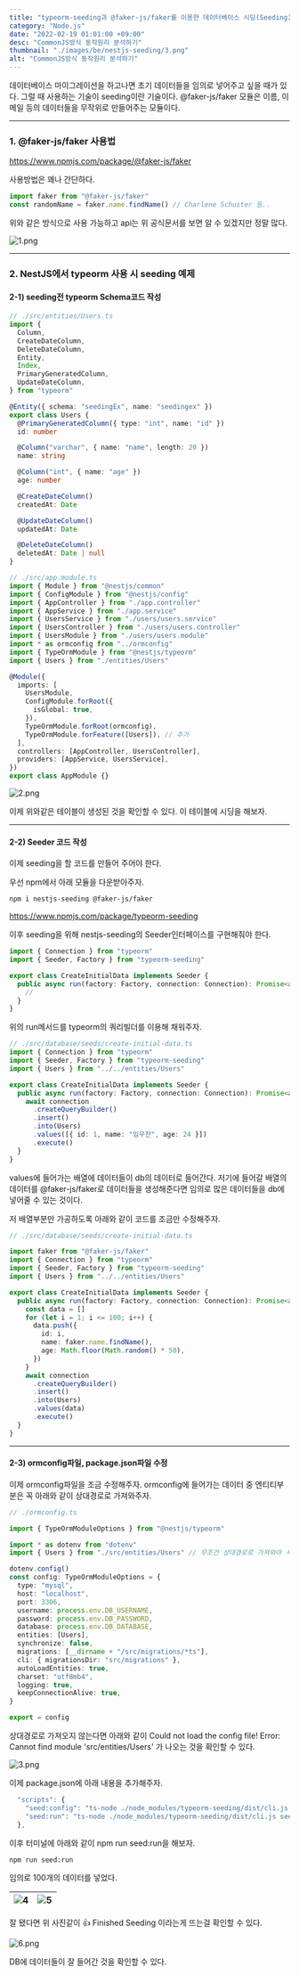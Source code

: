 ```yaml
---
title: "typeorm-seeding과 @faker-js/faker를 이용한 데이터베이스 시딩(Seeding)"
category: "Node.js"
date: "2022-02-19 01:01:00 +09:00"
desc: "CommonJS방식 동작원리 분석하기"
thumbnail: "./images/be/nestjs-seeding/3.png"
alt: "CommonJS방식 동작원리 분석하기"
---
```


데이터베이스 마이그레이션을 하고나면 초기 데이터들을 임의로 넣어주고 싶을 때가 있다.
그럴 때 사용하는 기술이 seeding이란 기술이다.
@faker-js/faker 모듈은 이름, 이메일 등의 데이터들을 무작위로 만들어주는 모듈이다.

<hr/>

### 1. @faker-js/faker 사용법

https://www.npmjs.com/package/@faker-js/faker

사용방법은 꽤나 간단하다.

```ts
import faker from "@faker-js/faker"
const randomName = faker.name.findName() // Charlene Schuster 등..
```

위와 같은 방식으로 사용 가능하고
api는 위 공식문서를 보면 알 수 있겠지만 정말 많다.

<img src="./images/be/nestjs-seeding/1.png" alt="1.png"/> 
<br/>

<hr/>

### 2. NestJS에서 typeorm 사용 시 seeding 예제

#### 2-1) seeding전 typeorm Schema코드 작성

```ts
// ./src/entities/Users.ts
import {
  Column,
  CreateDateColumn,
  DeleteDateColumn,
  Entity,
  Index,
  PrimaryGeneratedColumn,
  UpdateDateColumn,
} from "typeorm"

@Entity({ schema: "seedingEx", name: "seedingex" })
export class Users {
  @PrimaryGeneratedColumn({ type: "int", name: "id" })
  id: number

  @Column("varchar", { name: "name", length: 20 })
  name: string

  @Column("int", { name: "age" })
  age: number

  @CreateDateColumn()
  createdAt: Date

  @UpdateDateColumn()
  updatedAt: Date

  @DeleteDateColumn()
  deletedAt: Date | null
}
```

```ts
// ./src/app.module.ts
import { Module } from "@nestjs/common"
import { ConfigModule } from "@nestjs/config"
import { AppController } from "./app.controller"
import { AppService } from "./app.service"
import { UsersService } from "./users/users.service"
import { UsersController } from "./users/users.controller"
import { UsersModule } from "./users/users.module"
import * as ormconfig from "../ormconfig"
import { TypeOrmModule } from "@nestjs/typeorm"
import { Users } from "./entities/Users"

@Module({
  imports: [
    UsersModule,
    ConfigModule.forRoot({
      isGlobal: true,
    }),
    TypeOrmModule.forRoot(ormconfig),
    TypeOrmModule.forFeature([Users]), // 추가
  ],
  controllers: [AppController, UsersController],
  providers: [AppService, UsersService],
})
export class AppModule {}
```

<img src="./images/be/nestjs-seeding/2.png" alt="2.png"/> 
<br/>

이제 위와같은 테이블이 생성된 것을 확인할 수 있다.
이 테이블에 시딩을 해보자.

<hr/>

#### 2-2) Seeder 코드 작성

이제 seeding을 할 코드를 만들어 주어야 한다.

우선 npm에서 아래 모듈을 다운받아주자.

```bash
npm i nestjs-seeding @faker-js/faker
```

https://www.npmjs.com/package/typeorm-seeding

이후 seeding을 위해 nestjs-seeding의 Seeder인터페이스를 구현해줘야 한다.

```ts
import { Connection } from "typeorm"
import { Seeder, Factory } from "typeorm-seeding"

export class CreateInitialData implements Seeder {
  public async run(factory: Factory, connection: Connection): Promise<any> {
    //
  }
}
```

위의 run메서드를 typeorm의 쿼리빌더를 이용해 채워주자.

```ts
// ./src/database/seeds/create-initial-data.ts
import { Connection } from "typeorm"
import { Seeder, Factory } from "typeorm-seeding"
import { Users } from "../../entities/Users"

export class CreateInitialData implements Seeder {
  public async run(factory: Factory, connection: Connection): Promise<any> {
    await connection
      .createQueryBuilder()
      .insert()
      .into(Users)
      .values([{ id: 1, name: "임우찬", age: 24 }])
      .execute()
  }
}
```

values에 들어가는 배열에 데이터들이 db의 데이터로 들어간다.
저기에 들어갈 배열의 데이터를 @faker-js/faker로 데이터들을 생성해준다면 임의로 많은 데이터들을 db에 넣어줄 수 있는 것이다.

저 배열부분만 가공하도록 아래와 같이 코드를 조금만 수정해주자.

```ts
// ./src/database/seeds/create-initial-data.ts

import faker from "@faker-js/faker"
import { Connection } from "typeorm"
import { Seeder, Factory } from "typeorm-seeding"
import { Users } from "../../entities/Users"

export class CreateInitialData implements Seeder {
  public async run(factory: Factory, connection: Connection): Promise<any> {
    const data = []
    for (let i = 1; i <= 100; i++) {
      data.push({
        id: i,
        name: faker.name.findName(),
        age: Math.floor(Math.random() * 50),
      })
    }
    await connection
      .createQueryBuilder()
      .insert()
      .into(Users)
      .values(data)
      .execute()
  }
}
```

<hr/>

#### 2-3) ormconfig파일, package.json파일 수정

이제 ormconfig파일을 조금 수정해주자.
ormconfig에 들어가는 데이터 중 엔티티부분은 꼭 아래와 같이 상대경로로 가져와주자.

```ts
// ./ormconfig.ts

import { TypeOrmModuleOptions } from "@nestjs/typeorm"

import * as dotenv from "dotenv"
import { Users } from "./src/entities/Users" // 무조건 상대경로로 가져와야 시딩됨

dotenv.config()
const config: TypeOrmModuleOptions = {
  type: "mysql",
  host: "localhost",
  port: 3306,
  username: process.env.DB_USERNAME,
  password: process.env.DB_PASSWORD,
  database: process.env.DB_DATABASE,
  entities: [Users],
  synchronize: false,
  migrations: [__dirname + "/src/migrations/*ts"],
  cli: { migrationsDir: "src/migrations" },
  autoLoadEntities: true,
  charset: "utf8mb4",
  logging: true,
  keepConnectionAlive: true,
}

export = config
```

상대경로로 가져오지 않는다면 아래와 같이 Could not load the config file! Error: Cannot find module 'src/entities/Users' 가 나오는 것을 확인할 수 있다.

<img src="./images/be/nestjs-seeding/3.png" alt="3.png"/> 
<br/>

이제 package.json에 아래 내용을 추가해주자.

```ts
  "scripts": {
    "seed:config": "ts-node ./node_modules/typeorm-seeding/dist/cli.js config",
    "seed:run": "ts-node ./node_modules/typeorm-seeding/dist/cli.js seed"
  },
```

이후 터미널에 아래와 같이 npm run seed:run을 해보자.

```bash
npm run seed:run
```

임의로 100개의 데이터를 넣었다.

| ![4](./images/be/nestjs-seeding/4.png) | ![5](./images/be/nestjs-seeding/5.png) |
| -------------------------------------- | -------------------------------------- |

잘 됐다면 위 사진같이 👍 Finished Seeding 이라는게 뜨는걸 확인할 수 있다.

<img src="./images/be/nestjs-seeding/6.png" alt="6.png"/> 
<br/>

DB에 데이터들이 잘 들어간 것을 확인할 수 있다.
